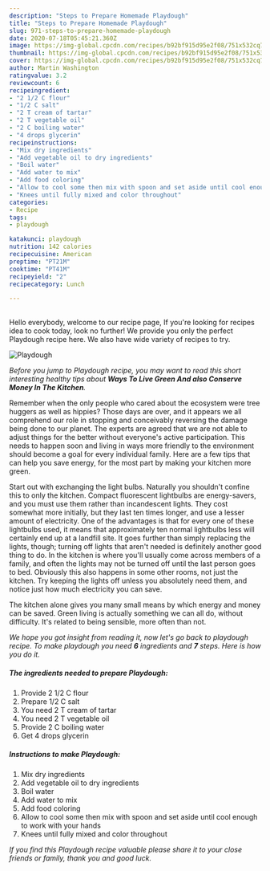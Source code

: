 ```yaml
---
description: "Steps to Prepare Homemade Playdough"
title: "Steps to Prepare Homemade Playdough"
slug: 971-steps-to-prepare-homemade-playdough
date: 2020-07-18T05:45:21.360Z
image: https://img-global.cpcdn.com/recipes/b92bf915d95e2f08/751x532cq70/playdough-recipe-main-photo.jpg
thumbnail: https://img-global.cpcdn.com/recipes/b92bf915d95e2f08/751x532cq70/playdough-recipe-main-photo.jpg
cover: https://img-global.cpcdn.com/recipes/b92bf915d95e2f08/751x532cq70/playdough-recipe-main-photo.jpg
author: Martin Washington
ratingvalue: 3.2
reviewcount: 6
recipeingredient:
- "2 1/2 C flour"
- "1/2 C salt"
- "2 T cream of tartar"
- "2 T vegetable oil"
- "2 C boiling water"
- "4 drops glycerin"
recipeinstructions:
- "Mix dry ingredients"
- "Add vegetable oil to dry ingredients"
- "Boil water"
- "Add water to mix"
- "Add food coloring"
- "Allow to cool some then mix with spoon and set aside until cool enough to work with your hands"
- "Knees until fully mixed and color throughout"
categories:
- Recipe
tags:
- playdough

katakunci: playdough 
nutrition: 142 calories
recipecuisine: American
preptime: "PT21M"
cooktime: "PT41M"
recipeyield: "2"
recipecategory: Lunch

---
```

<br>
Hello everybody, welcome to our recipe page, If you're looking for recipes idea to cook today, look no further! We provide you only the perfect Playdough recipe here. We also have wide variety of recipes to try.
<br>


![Playdough](https://img-global.cpcdn.com/recipes/b92bf915d95e2f08/751x532cq70/playdough-recipe-main-photo.jpg)

<i>Before you jump to Playdough recipe, you may want to read this short interesting healthy tips about 
<strong>Ways To Live Green And also Conserve Money In The Kitchen</strong>.</i>
</br>

Remember when the only people who cared about the ecosystem were tree huggers as well as hippies? Those days are over, and it appears we all comprehend our role in stopping and conceivably reversing the damage being done to our planet. The experts are agreed that we are not able to adjust things for the better without everyone's active participation. This needs to happen soon and living in ways more friendly to the environment should become a goal for every individual family. Here are a few tips that can help you save energy, for the most part by making your kitchen more green.

Start out with exchanging the light bulbs. Naturally you shouldn't confine this to only the kitchen. Compact fluorescent lightbulbs are energy-savers, and you must use them rather than incandescent lights. They cost somewhat more initially, but they last ten times longer, and use a lesser amount of electricity. One of the advantages is that for every one of these lightbulbs used, it means that approximately ten normal lightbulbs less will certainly end up at a landfill site. It goes further than simply replacing the lights, though; turning off lights that aren't needed is definitely another good thing to do. In the kitchen is where you'll usually come across members of a family, and often the lights may not be turned off until the last person goes to bed. Obviously this also happens in some other rooms, not just the kitchen. Try keeping the lights off unless you absolutely need them, and notice just how much electricity you can save.

The kitchen alone gives you many small means by which energy and money can be saved. Green living is actually something we can all do, without difficulty. It's related to being sensible, more often than not.


<i>We hope you got insight from reading it, now let's go back to playdough recipe. To make playdough you need <strong>6</strong> ingredients and <strong>7</strong> steps. Here is how you do it.
</i>

##### The ingredients needed to prepare Playdough:

1. Provide 2 1/2 C flour
1. Prepare 1/2 C salt
1. You need 2 T cream of tartar
1. You need 2 T vegetable oil
1. Provide 2 C boiling water
1. Get 4 drops glycerin


##### Instructions to make Playdough:

1. Mix dry ingredients
1. Add vegetable oil to dry ingredients
1. Boil water
1. Add water to mix
1. Add food coloring
1. Allow to cool some then mix with spoon and set aside until cool enough to work with your hands
1. Knees until fully mixed and color throughout


<i>If you find this Playdough recipe valuable please share it to your close friends or family, thank you and good luck.</i>
